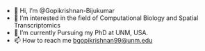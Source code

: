 - 👋 Hi, I’m @Gopikrishnan-Bijukumar
- 👀 I’m interested in the field of Computational Biology and Spatial Transcriptomics
- 🌱 I’m currently Pursuing my PhD at UNM, USA.
- 📫 How to reach me bgopikrishnan99@unm.edu

